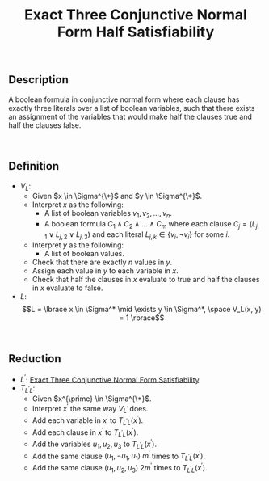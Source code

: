 # $$\text{Exact Three Conjunctive Normal Form Half Satisfiability}$$

<br>

## Description

A boolean formula in conjunctive normal form where each clause has exactly three literals over a list of boolean variables, such that there exists an assignment of the variables that would make half the clauses true and half the clauses false.

<br>

## Definition

- $V_L$:
  - Given $x \in \Sigma^{\*}$ and $y \in \Sigma^{\*}$.
  - Interpret $x$ as the following:
    - A list of boolean variables $v_1, v_2, ..., v_n$.
    - A boolean formula $C_1 \land C_2 \land ... \land C_m$ where each clause $C_j = (L_{j,1} \lor L_{j,2} \lor L_{j,3})$ and each literal $L_{j,k} \in \lbrace v_i, \neg v_i \rbrace$ for some $i$.
  - Interpret $y$ as the following:
    - A list of boolean values.
  - Check that there are exactly $n$ values in $y$.
  - Assign each value in $y$ to each variable in $x$.
  - Check that half the clauses in $x$ evaluate to true and half the clauses in $x$ evaluate to false.
- $L$: $$L = \lbrace x \in \Sigma^* \mid \exists y \in \Sigma^*, \space V_L(x, y) = 1 \rbrace$$

<br>

## Reduction

- $L^{\prime}$: [Exact Three Conjunctive Normal Form Satisfiability](Exact-Three-Conjunctive-Normal-Form-Satisfiability.md).
- $T_{L^{\prime}L}$:
  - Given $x^{\prime} \in \Sigma^{\*}$.
  - Interpret $x^{\prime}$ the same way $V_{L^{\prime}}$ does.
  - Add each variable in $x^{\prime}$ to $T_{L^{\prime}L}(x^{\prime})$.
  - Add each clause in $x^{\prime}$ to $T_{L^{\prime}L}(x^{\prime})$.
  - Add the variables $u_1, u_2, u_3$ to $T_{L^{\prime}L}(x^{\prime})$.
  - Add the same clause $(u_1, \neg u_1, u_1)$ $m^{\prime}$ times to $T_{L^{\prime}L}(x^{\prime})$.
  - Add the same clause $(u_1, u_2, u_3)$ $2m^{\prime}$ times to $T_{L^{\prime}L}(x^{\prime})$.
